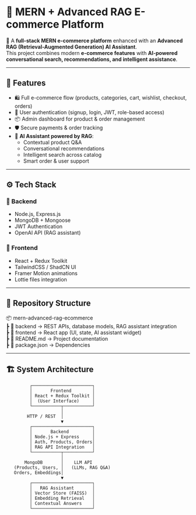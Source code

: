 # 🛒 MERN + Advanced RAG E-commerce Platform

🚀 A **full-stack MERN e-commerce platform** enhanced with an **Advanced RAG (Retrieval-Augmented Generation) AI Assistant**.  
This project combines modern **e-commerce features** with **AI-powered conversational search, recommendations, and intelligent assistance**.

---

## 📌 Features
- 🛍️ Full e-commerce flow (products, categories, cart, wishlist, checkout, orders)
- 👤 User authentication (signup, login, JWT, role-based access)
- 📦 Admin dashboard for product & order management
- 🛡️ Secure payments & order tracking
- 💬 **AI Assistant powered by RAG**:
  - Contextual product Q&A
  - Conversational recommendations
  - Intelligent search across catalog
  - Smart order & user support

---

## ⚙️ Tech Stack
### 🔹 Backend
- Node.js, Express.js
- MongoDB + Mongoose
- JWT Authentication
- OpenAI API (RAG assistant)

### 🔹 Frontend
- React + Redux Toolkit
- TailwindCSS / ShadCN UI
- Framer Motion animations
- Lottie files integration

---

## 📂 Repository Structure
📦 mern-advanced-rag-ecommerce  
┣ 📂 backend → REST APIs, database models, RAG assistant integration  
┣ 📂 frontend → React app (UI, state, AI assistant widget)  
┣ 📜 README.md → Project documentation  
┣ 📜 package.json → Dependencies  

---

## 🏗️ System Architecture

```plaintext
         ┌───────────────────────┐
         │       Frontend        │
         │ React + Redux Toolkit │
         │  (User Interface)     │
         └───────────┬───────────┘
                     │
        HTTP / REST  │
                     ▼
         ┌───────────────────────┐
         │       Backend         │
         │ Node.js + Express     │
         │ Auth, Products, Orders│
         │ RAG API Integration   │
         └───────────┬───────────┘
                     │
       MongoDB       │    LLM API
   (Products, Users, │   (LLMs, RAG Q&A)
   Orders, Embeddings│
                     ▼
         ┌───────────────────────┐
         │   RAG Assistant       │
         │ Vector Store (FAISS)  │
         │ Embedding Retrieval   │
         │ Contextual Answers    │
         └───────────────────────┘

